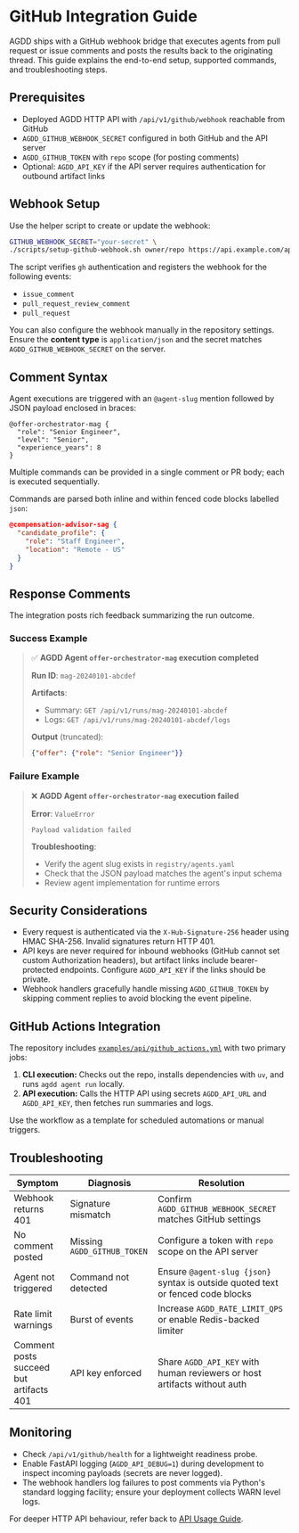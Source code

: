 # GitHub Integration Guide

AGDD ships with a GitHub webhook bridge that executes agents from pull request or issue comments and posts the results back to the originating thread. This guide explains the end-to-end setup, supported commands, and troubleshooting steps.

## Prerequisites

- Deployed AGDD HTTP API with `/api/v1/github/webhook` reachable from GitHub
- `AGDD_GITHUB_WEBHOOK_SECRET` configured in both GitHub and the API server
- `AGDD_GITHUB_TOKEN` with `repo` scope (for posting comments)
- Optional: `AGDD_API_KEY` if the API server requires authentication for outbound artifact links

## Webhook Setup

Use the helper script to create or update the webhook:

```bash
GITHUB_WEBHOOK_SECRET="your-secret" \
./scripts/setup-github-webhook.sh owner/repo https://api.example.com/api/v1/github/webhook
```

The script verifies `gh` authentication and registers the webhook for the following events:

- `issue_comment`
- `pull_request_review_comment`
- `pull_request`

You can also configure the webhook manually in the repository settings. Ensure the **content type** is `application/json` and the secret matches `AGDD_GITHUB_WEBHOOK_SECRET` on the server.

## Comment Syntax

Agent executions are triggered with an `@agent-slug` mention followed by JSON payload enclosed in braces:

```
@offer-orchestrator-mag {
  "role": "Senior Engineer",
  "level": "Senior",
  "experience_years": 8
}
```

Multiple commands can be provided in a single comment or PR body; each is executed sequentially.

Commands are parsed both inline and within fenced code blocks labelled `json`:

````json
@compensation-advisor-sag {
  "candidate_profile": {
    "role": "Staff Engineer",
    "location": "Remote - US"
  }
}
````

## Response Comments

The integration posts rich feedback summarizing the run outcome.

### Success Example

> ✅ **AGDD Agent `offer-orchestrator-mag` execution completed**
>
> **Run ID**: `mag-20240101-abcdef`
>
> **Artifacts**:
> - Summary: `GET /api/v1/runs/mag-20240101-abcdef`
> - Logs: `GET /api/v1/runs/mag-20240101-abcdef/logs`
>
> **Output** (truncated):
>
> ```json
> {"offer": {"role": "Senior Engineer"}}
> ```

### Failure Example

> ❌ **AGDD Agent `offer-orchestrator-mag` execution failed**
>
> **Error**: `ValueError`
>
> ```
> Payload validation failed
> ```
>
> **Troubleshooting**:
> - Verify the agent slug exists in `registry/agents.yaml`
> - Check that the JSON payload matches the agent's input schema
> - Review agent implementation for runtime errors

## Security Considerations

- Every request is authenticated via the `X-Hub-Signature-256` header using HMAC SHA-256. Invalid signatures return HTTP 401.
- API keys are never required for inbound webhooks (GitHub cannot set custom Authorization headers), but artifact links include bearer-protected endpoints. Configure `AGDD_API_KEY` if the links should be private.
- Webhook handlers gracefully handle missing `AGDD_GITHUB_TOKEN` by skipping comment replies to avoid blocking the event pipeline.

## GitHub Actions Integration

The repository includes [`examples/api/github_actions.yml`](./examples/api/github_actions.yml) with two primary jobs:

1. **CLI execution:** Checks out the repo, installs dependencies with `uv`, and runs `agdd agent run` locally.
2. **API execution:** Calls the HTTP API using secrets `AGDD_API_URL` and `AGDD_API_KEY`, then fetches run summaries and logs.

Use the workflow as a template for scheduled automations or manual triggers.

## Troubleshooting

| Symptom | Diagnosis | Resolution |
| --- | --- | --- |
| Webhook returns 401 | Signature mismatch | Confirm `AGDD_GITHUB_WEBHOOK_SECRET` matches GitHub settings |
| No comment posted | Missing `AGDD_GITHUB_TOKEN` | Configure a token with `repo` scope on the API server |
| Agent not triggered | Command not detected | Ensure `@agent-slug {json}` syntax is outside quoted text or fenced code blocks |
| Rate limit warnings | Burst of events | Increase `AGDD_RATE_LIMIT_QPS` or enable Redis-backed limiter |
| Comment posts succeed but artifacts 401 | API key enforced | Share `AGDD_API_KEY` with human reviewers or host artifacts without auth |

## Monitoring

- Check `/api/v1/github/health` for a lightweight readiness probe.
- Enable FastAPI logging (`AGDD_API_DEBUG=1`) during development to inspect incoming payloads (secrets are never logged).
- The webhook handlers log failures to post comments via Python's standard logging facility; ensure your deployment collects WARN level logs.

For deeper HTTP API behaviour, refer back to [API Usage Guide](./api-usage.md).
